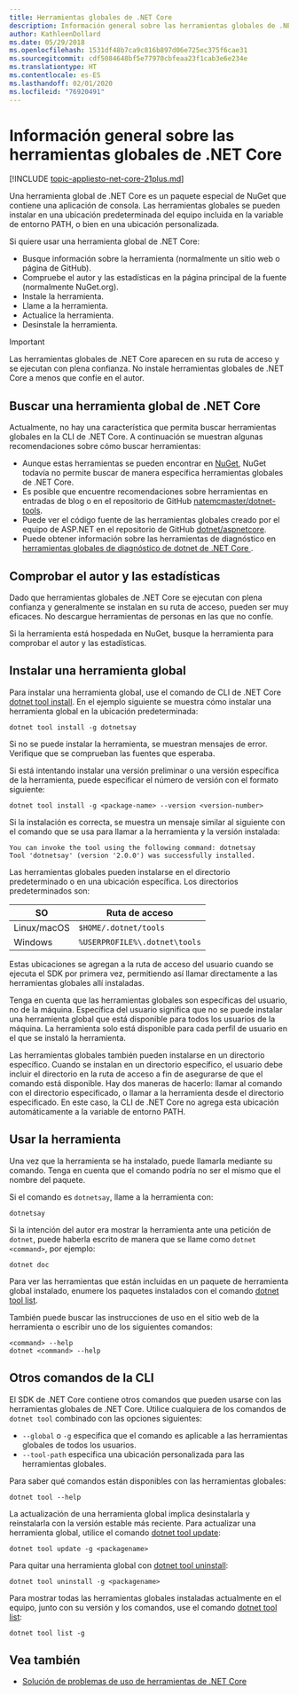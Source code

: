 ```yaml
---
title: Herramientas globales de .NET Core
description: Información general sobre las herramientas globales de .NET Core y los comandos de CLI de .NET Core que hay disponibles para ellas.
author: KathleenDollard
ms.date: 05/29/2018
ms.openlocfilehash: 1531df48b7ca9c816b897d06e725ec375f6cae31
ms.sourcegitcommit: cdf5084648bf5e77970cbfeaa23f1cab3e6e234e
ms.translationtype: HT
ms.contentlocale: es-ES
ms.lasthandoff: 02/01/2020
ms.locfileid: "76920491"
---
```

# <a name="net-core-global-tools-overview"></a>Información general sobre las herramientas globales de .NET Core

[!INCLUDE [topic-appliesto-net-core-21plus.md](../../../includes/topic-appliesto-net-core-21plus.md)]

Una herramienta global de .NET Core es un paquete especial de NuGet que contiene una aplicación de consola. Las herramientas globales se pueden instalar en una ubicación predeterminada del equipo incluida en la variable de entorno PATH, o bien en una ubicación personalizada.

Si quiere usar una herramienta global de .NET Core:

* Busque información sobre la herramienta (normalmente un sitio web o página de GitHub).
* Compruebe el autor y las estadísticas en la página principal de la fuente (normalmente NuGet.org).
* Instale la herramienta.
* Llame a la herramienta.
* Actualice la herramienta.
* Desinstale la herramienta.

> [!IMPORTANT]
> Las herramientas globales de .NET Core aparecen en su ruta de acceso y se ejecutan con plena confianza. No instale herramientas globales de .NET Core a menos que confíe en el autor.

## <a name="find-a-net-core-global-tool"></a>Buscar una herramienta global de .NET Core

Actualmente, no hay una característica que permita buscar herramientas globales en la CLI de .NET Core. A continuación se muestran algunas recomendaciones sobre cómo buscar herramientas:

* Aunque estas herramientas se pueden encontrar en [NuGet](https://www.nuget.org), NuGet todavía no permite buscar de manera específica herramientas globales de .NET Core.
* Es posible que encuentre recomendaciones sobre herramientas en entradas de blog o en el repositorio de GitHub [natemcmaster/dotnet-tools](https://github.com/natemcmaster/dotnet-tools).
* Puede ver el código fuente de las herramientas globales creado por el equipo de ASP.NET en el repositorio de GitHub [dotnet/aspnetcore](https://github.com/dotnet/aspnetcore/tree/master/src/Tools).
* Puede obtener información sobre las herramientas de diagnóstico en [herramientas globales de diagnóstico de dotnet de .NET Core ](../diagnostics/index.md#net-core-dotnet-diagnostic-global-tools).

## <a name="check-the-author-and-statistics"></a>Comprobar el autor y las estadísticas

Dado que herramientas globales de .NET Core se ejecutan con plena confianza y generalmente se instalan en su ruta de acceso, pueden ser muy eficaces. No descargue herramientas de personas en las que no confíe.

Si la herramienta está hospedada en NuGet, busque la herramienta para comprobar el autor y las estadísticas.

## <a name="install-a-global-tool"></a>Instalar una herramienta global

Para instalar una herramienta global, use el comando de CLI de .NET Core [dotnet tool install](dotnet-tool-install.md). En el ejemplo siguiente se muestra cómo instalar una herramienta global en la ubicación predeterminada:

```dotnetcli
dotnet tool install -g dotnetsay
```

Si no se puede instalar la herramienta, se muestran mensajes de error. Verifique que se comprueban las fuentes que esperaba.

Si está intentando instalar una versión preliminar o una versión específica de la herramienta, puede especificar el número de versión con el formato siguiente:

```dotnetcli
dotnet tool install -g <package-name> --version <version-number>
```

Si la instalación es correcta, se muestra un mensaje similar al siguiente con el comando que se usa para llamar a la herramienta y la versión instalada:

```output
You can invoke the tool using the following command: dotnetsay
Tool 'dotnetsay' (version '2.0.0') was successfully installed.
```

Las herramientas globales pueden instalarse en el directorio predeterminado o en una ubicación específica. Los directorios predeterminados son:

| SO          | Ruta de acceso                          |
|-------------|-------------------------------|
| Linux/macOS | `$HOME/.dotnet/tools`         |
| Windows     | `%USERPROFILE%\.dotnet\tools` |

Estas ubicaciones se agregan a la ruta de acceso del usuario cuando se ejecuta el SDK por primera vez, permitiendo así llamar directamente a las herramientas globales allí instaladas.

Tenga en cuenta que las herramientas globales son específicas del usuario, no de la máquina. Específica del usuario significa que no se puede instalar una herramienta global que está disponible para todos los usuarios de la máquina. La herramienta solo está disponible para cada perfil de usuario en el que se instaló la herramienta.

Las herramientas globales también pueden instalarse en un directorio específico. Cuando se instalan en un directorio específico, el usuario debe incluir el directorio en la ruta de acceso a fin de asegurarse de que el comando está disponible. Hay dos maneras de hacerlo: llamar al comando con el directorio especificado, o llamar a la herramienta desde el directorio especificado.
En este caso, la CLI de .NET Core no agrega esta ubicación automáticamente a la variable de entorno PATH.

## <a name="use-the-tool"></a>Usar la herramienta

Una vez que la herramienta se ha instalado, puede llamarla mediante su comando. Tenga en cuenta que el comando podría no ser el mismo que el nombre del paquete.

Si el comando es `dotnetsay`, llame a la herramienta con:

```console
dotnetsay
```

Si la intención del autor era mostrar la herramienta ante una petición de `dotnet`, puede haberla escrito de manera que se llame como `dotnet <command>`, por ejemplo:

```dotnetcli
dotnet doc
```

Para ver las herramientas que están incluidas en un paquete de herramienta global instalado, enumere los paquetes instalados con el comando [dotnet tool list](dotnet-tool-list.md).

También puede buscar las instrucciones de uso en el sitio web de la herramienta o escribir uno de los siguientes comandos:

```console
<command> --help
dotnet <command> --help
```

## <a name="other-cli-commands"></a>Otros comandos de la CLI

El SDK de .NET Core contiene otros comandos que pueden usarse con las herramientas globales de .NET Core. Utilice cualquiera de los comandos de `dotnet tool` combinado con las opciones siguientes:

* `--global` o `-g` especifica que el comando es aplicable a las herramientas globales de todos los usuarios.
* `--tool-path` especifica una ubicación personalizada para las herramientas globales.

Para saber qué comandos están disponibles con las herramientas globales:

```dotnetcli
dotnet tool --help
```

La actualización de una herramienta global implica desinstalarla y reinstalarla con la versión estable más reciente. Para actualizar una herramienta global, utilice el comando [dotnet tool update](dotnet-tool-update.md):

```dotnetcli
dotnet tool update -g <packagename>
```

Para quitar una herramienta global con [dotnet tool uninstall](dotnet-tool-uninstall.md):

```dotnetcli
dotnet tool uninstall -g <packagename>
```

Para mostrar todas las herramientas globales instaladas actualmente en el equipo, junto con su versión y los comandos, use el comando [dotnet tool list](dotnet-tool-list.md):

```dotnetcli
dotnet tool list -g
```

## <a name="see-also"></a>Vea también

* [Solución de problemas de uso de herramientas de .NET Core](troubleshoot-usage-issues.md)
